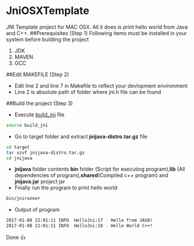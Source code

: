 # JniOSXTemplate
JNI Template project for MAC OSX. All it does is print hello world from Java and C++.
##Prerequisites (Step 1)
Following items must be installed in your system before building the project

1.  JDK 
2.  MAVEN
3.  GCC

##Edit MAKEFILE (Step 2)

* Edit line 2 and line 7 in Makefile to reflect your devlopment environment
* Line 2 is  absolute path of folder where jni.h file can be found

##Build the project (Step 3)

* Execute [build_jni](https://github.com/kailashjoshi/JniOSXTemplate/blob/master/build_jni) file 
```bash
source build_jni
```
* Go to target folder and extract **jnijava-distro.tar.gz** file
```bash
cd target
tar xzvf jnijava-distro.tar.gz
cd jnijava
```
* **jnijava** folder contents **bin** folder (Script for executing program),**lib** (All dependencies of program),**shared**(Compiled c++ program) and **jnijava.jar** project jar
* Finally run the program to print hello world
```bash
bin/jnirunner
```
* Output of program
```bash
2017-01-08 22:01:11 INFO  HelloJni:17 - Hello from JAVA!
2017-01-08 22:01:11 INFO  HelloJni:18 - Hello World C++!
```
Done :+1:

